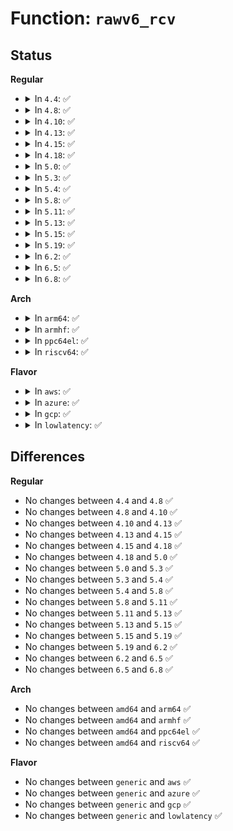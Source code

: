 # Function: <code>rawv6_rcv</code>

## Status
<b>Regular</b>
<ul>
<li>
<details>
<summary>In <code>4.4</code>: ✅</summary>

```c
int rawv6_rcv(struct sock *sk, struct sk_buff *skb);
```

**Collision:** Unique Global

**Inline:** No

**Transformation:** False

**Instances:**

```
In net/ipv6/raw.c (ffffffff817e6bb0)
Location: net/ipv6/raw.c:414
Inline: False
Direct callers:
  - net/ipv6/ip6_output.c:ip6_forward
  - net/ipv6/ip6_output.c:ip6_forward
  - net/ipv6/raw.c:raw6_local_deliver
```
**Symbols:**

```
ffffffff817e6bb0-ffffffff817e6ea0: rawv6_rcv (STB_GLOBAL)
```
</details>
</li>
<li>
<details>
<summary>In <code>4.8</code>: ✅</summary>

```c
int rawv6_rcv(struct sock *sk, struct sk_buff *skb);
```

**Collision:** Unique Global

**Inline:** No

**Transformation:** False

**Instances:**

```
In net/ipv6/raw.c (ffffffff81854f50)
Location: net/ipv6/raw.c:414
Inline: False
Direct callers:
  - net/ipv6/ip6_output.c:ip6_forward
  - net/ipv6/ip6_output.c:ip6_forward
  - net/ipv6/raw.c:raw6_local_deliver
```
**Symbols:**

```
ffffffff81854f50-ffffffff81855232: rawv6_rcv (STB_GLOBAL)
```
</details>
</li>
<li>
<details>
<summary>In <code>4.10</code>: ✅</summary>

```c
int rawv6_rcv(struct sock *sk, struct sk_buff *skb);
```

**Collision:** Unique Global

**Inline:** No

**Transformation:** False

**Instances:**

```
In net/ipv6/raw.c (ffffffff81886cc0)
Location: net/ipv6/raw.c:416
Inline: False
Direct callers:
  - net/ipv6/ip6_output.c:ip6_forward
  - net/ipv6/ip6_output.c:ip6_forward
  - net/ipv6/raw.c:raw6_local_deliver
```
**Symbols:**

```
ffffffff81886cc0-ffffffff81886fa2: rawv6_rcv (STB_GLOBAL)
```
</details>
</li>
<li>
<details>
<summary>In <code>4.13</code>: ✅</summary>

```c
int rawv6_rcv(struct sock *sk, struct sk_buff *skb);
```

**Collision:** Unique Global

**Inline:** No

**Transformation:** False

**Instances:**

```
In net/ipv6/raw.c (ffffffff818ad1e0)
Location: net/ipv6/raw.c:416
Inline: False
Direct callers:
  - net/ipv6/ip6_output.c:ip6_forward
  - net/ipv6/ip6_output.c:ip6_forward
  - net/ipv6/raw.c:raw6_local_deliver
```
**Symbols:**

```
ffffffff818ad1e0-ffffffff818ad543: rawv6_rcv (STB_GLOBAL)
```
</details>
</li>
<li>
<details>
<summary>In <code>4.15</code>: ✅</summary>

```c
int rawv6_rcv(struct sock *sk, struct sk_buff *skb);
```

**Collision:** Unique Global

**Inline:** No

**Transformation:** False

**Instances:**

```
In net/ipv6/raw.c (ffffffff8192fdf0)
Location: net/ipv6/raw.c:419
Inline: False
Direct callers:
  - net/ipv6/ip6_output.c:ip6_forward
  - net/ipv6/ip6_output.c:ip6_forward
  - net/ipv6/raw.c:raw6_local_deliver
```
**Symbols:**

```
ffffffff8192fdf0-ffffffff81930153: rawv6_rcv (STB_GLOBAL)
```
</details>
</li>
<li>
<details>
<summary>In <code>4.18</code>: ✅</summary>

```c
int rawv6_rcv(struct sock *sk, struct sk_buff *skb);
```

**Collision:** Unique Global

**Inline:** No

**Transformation:** False

**Instances:**

```
In net/ipv6/raw.c (ffffffff81988aa0)
Location: net/ipv6/raw.c:419
Inline: False
Direct callers:
  - net/ipv6/ip6_output.c:ip6_forward
  - net/ipv6/ip6_output.c:ip6_forward
  - net/ipv6/raw.c:raw6_local_deliver
```
**Symbols:**

```
ffffffff81988aa0-ffffffff81988de4: rawv6_rcv (STB_GLOBAL)
```
</details>
</li>
<li>
<details>
<summary>In <code>5.0</code>: ✅</summary>

```c
int rawv6_rcv(struct sock *sk, struct sk_buff *skb);
```

**Collision:** Unique Global

**Inline:** No

**Transformation:** False

**Instances:**

```
In net/ipv6/raw.c (ffffffff819bf400)
Location: net/ipv6/raw.c:418
Inline: False
Direct callers:
  - net/ipv6/ip6_output.c:ip6_forward
  - net/ipv6/ip6_output.c:ip6_forward
  - net/ipv6/raw.c:raw6_local_deliver
```
**Symbols:**

```
ffffffff819bf400-ffffffff819bf749: rawv6_rcv (STB_GLOBAL)
```
</details>
</li>
<li>
<details>
<summary>In <code>5.3</code>: ✅</summary>

```c
int rawv6_rcv(struct sock *sk, struct sk_buff *skb);
```

**Collision:** Unique Global

**Inline:** No

**Transformation:** False

**Instances:**

```
In net/ipv6/raw.c (ffffffff81a2e050)
Location: net/ipv6/raw.c:416
Inline: False
Direct callers:
  - net/ipv6/ip6_output.c:ip6_forward
  - net/ipv6/ip6_output.c:ip6_forward
  - net/ipv6/raw.c:raw6_local_deliver
```
**Symbols:**

```
ffffffff81a2e050-ffffffff81a2e3e3: rawv6_rcv (STB_GLOBAL)
```
</details>
</li>
<li>
<details>
<summary>In <code>5.4</code>: ✅</summary>

```c
int rawv6_rcv(struct sock *sk, struct sk_buff *skb);
```

**Collision:** Unique Global

**Inline:** No

**Transformation:** False

**Instances:**

```
In net/ipv6/raw.c (ffffffff81a64bc0)
Location: net/ipv6/raw.c:416
Inline: False
Direct callers:
  - net/ipv6/ip6_output.c:ip6_forward
  - net/ipv6/ip6_output.c:ip6_forward
  - net/ipv6/raw.c:raw6_local_deliver
```
**Symbols:**

```
ffffffff81a64bc0-ffffffff81a64f53: rawv6_rcv (STB_GLOBAL)
```
</details>
</li>
<li>
<details>
<summary>In <code>5.8</code>: ✅</summary>

```c
int rawv6_rcv(struct sock *sk, struct sk_buff *skb);
```

**Collision:** Unique Global

**Inline:** No

**Transformation:** False

**Instances:**

```
In net/ipv6/raw.c (ffffffff81b5d500)
Location: net/ipv6/raw.c:416
Inline: False
Direct callers:
  - net/ipv6/ip6_output.c:ip6_call_ra_chain
  - net/ipv6/ip6_output.c:ip6_call_ra_chain
  - net/ipv6/raw.c:ipv6_raw_deliver
```
**Symbols:**

```
ffffffff81b5d500-ffffffff81b5d897: rawv6_rcv (STB_GLOBAL)
```
</details>
</li>
<li>
<details>
<summary>In <code>5.11</code>: ✅</summary>

```c
int rawv6_rcv(struct sock *sk, struct sk_buff *skb);
```

**Collision:** Unique Global

**Inline:** No

**Transformation:** False

**Instances:**

```
In net/ipv6/raw.c (ffffffff81b6bcf0)
Location: net/ipv6/raw.c:416
Inline: False
Direct callers:
  - net/ipv6/ip6_output.c:ip6_call_ra_chain
  - net/ipv6/ip6_output.c:ip6_call_ra_chain
  - net/ipv6/raw.c:ipv6_raw_deliver
```
**Symbols:**

```
ffffffff81b6bcf0-ffffffff81b6c087: rawv6_rcv (STB_GLOBAL)
```
</details>
</li>
<li>
<details>
<summary>In <code>5.13</code>: ✅</summary>

```c
int rawv6_rcv(struct sock *sk, struct sk_buff *skb);
```

**Collision:** Unique Global

**Inline:** No

**Transformation:** False

**Instances:**

```
In net/ipv6/raw.c (ffffffff81b5a010)
Location: net/ipv6/raw.c:416
Inline: False
Direct callers:
  - net/ipv6/ip6_output.c:ip6_forward
  - net/ipv6/ip6_output.c:ip6_forward
  - net/ipv6/raw.c:ipv6_raw_deliver
```
**Symbols:**

```
ffffffff81b5a010-ffffffff81b5a3a8: rawv6_rcv (STB_GLOBAL)
```
</details>
</li>
<li>
<details>
<summary>In <code>5.15</code>: ✅</summary>

```c
int rawv6_rcv(struct sock *sk, struct sk_buff *skb);
```

**Collision:** Unique Global

**Inline:** No

**Transformation:** False

**Instances:**

```
In net/ipv6/raw.c (ffffffff81c21680)
Location: net/ipv6/raw.c:416
Inline: False
Direct callers:
  - net/ipv6/ip6_output.c:ip6_forward
  - net/ipv6/ip6_output.c:ip6_forward
  - net/ipv6/raw.c:ipv6_raw_deliver
```
**Symbols:**

```
ffffffff81c21680-ffffffff81c21a23: rawv6_rcv (STB_GLOBAL)
```
</details>
</li>
<li>
<details>
<summary>In <code>5.19</code>: ✅</summary>

```c
int rawv6_rcv(struct sock *sk, struct sk_buff *skb);
```

**Collision:** Unique Global

**Inline:** No

**Transformation:** False

**Instances:**

```
In net/ipv6/raw.c (ffffffff81dbe530)
Location: net/ipv6/raw.c:382
Inline: False
Direct callers:
  - net/ipv6/ip6_output.c:ip6_forward
  - net/ipv6/ip6_output.c:ip6_forward
  - net/ipv6/raw.c:ipv6_raw_deliver
```
**Symbols:**

```
ffffffff81dbe530-ffffffff81dbe8d4: rawv6_rcv (STB_GLOBAL)
```
</details>
</li>
<li>
<details>
<summary>In <code>6.2</code>: ✅</summary>

```c
int rawv6_rcv(struct sock *sk, struct sk_buff *skb);
```

**Collision:** Unique Global

**Inline:** No

**Transformation:** False

**Instances:**

```
In net/ipv6/raw.c (ffffffff81f8eaa0)
Location: net/ipv6/raw.c:382
Inline: False
Direct callers:
  - net/ipv6/ip6_output.c:ip6_forward
  - net/ipv6/ip6_output.c:ip6_forward
  - net/ipv6/raw.c:ipv6_raw_deliver
```
**Symbols:**

```
ffffffff81f8eaa0-ffffffff81f8edbb: rawv6_rcv (STB_GLOBAL)
```
</details>
</li>
<li>
<details>
<summary>In <code>6.5</code>: ✅</summary>

```c
int rawv6_rcv(struct sock *sk, struct sk_buff *skb);
```

**Collision:** Unique Global

**Inline:** No

**Transformation:** False

**Instances:**

```
In net/ipv6/raw.c (ffffffff81fef290)
Location: net/ipv6/raw.c:380
Inline: False
Direct callers:
  - net/ipv6/ip6_output.c:ip6_forward
  - net/ipv6/ip6_output.c:ip6_forward
  - net/ipv6/raw.c:ipv6_raw_deliver
```
**Symbols:**

```
ffffffff81fef290-ffffffff81fef5f2: rawv6_rcv (STB_GLOBAL)
```
</details>
</li>
<li>
<details>
<summary>In <code>6.8</code>: ✅</summary>

```c
int rawv6_rcv(struct sock *sk, struct sk_buff *skb);
```

**Collision:** Unique Global

**Inline:** No

**Transformation:** False

**Instances:**

```
In net/ipv6/raw.c (ffffffff820bce70)
Location: net/ipv6/raw.c:380
Inline: False
Direct callers:
  - net/ipv6/ip6_output.c:ip6_forward
  - net/ipv6/ip6_output.c:ip6_forward
  - net/ipv6/raw.c:ipv6_raw_deliver
```
**Symbols:**

```
ffffffff820bce70-ffffffff820bd1cf: rawv6_rcv (STB_GLOBAL)
```
</details>
</li>
</ul>
<b>Arch</b>
<ul>
<li>
<details>
<summary>In <code>arm64</code>: ✅</summary>

```c
int rawv6_rcv(struct sock *sk, struct sk_buff *skb);
```

**Collision:** Unique Global

**Inline:** No

**Transformation:** False

**Instances:**

```
In net/ipv6/raw.c (ffff800010d2aae0)
Location: net/ipv6/raw.c:416
Inline: False
Direct callers:
  - net/ipv6/ip6_output.c:ip6_forward
  - net/ipv6/ip6_output.c:ip6_forward
  - net/ipv6/raw.c:raw6_local_deliver
```
**Symbols:**

```
ffff800010d2aae0-ffff800010d2ade4: rawv6_rcv (STB_GLOBAL)
```
</details>
</li>
<li>
<details>
<summary>In <code>armhf</code>: ✅</summary>

```c
int rawv6_rcv(struct sock *sk, struct sk_buff *skb);
```

**Collision:** Unique Global

**Inline:** No

**Transformation:** False

**Instances:**

```
In net/ipv6/raw.c (c0e2ea30)
Location: net/ipv6/raw.c:416
Inline: False
Direct callers:
  - net/ipv6/ip6_output.c:ip6_forward
  - net/ipv6/ip6_output.c:ip6_forward
  - net/ipv6/raw.c:raw6_local_deliver
```
**Symbols:**

```
c0e2ea30-c0e2ed88: rawv6_rcv (STB_GLOBAL)
```
</details>
</li>
<li>
<details>
<summary>In <code>ppc64el</code>: ✅</summary>

```c
int rawv6_rcv(struct sock *sk, struct sk_buff *skb);
```

**Collision:** Unique Global

**Inline:** No

**Transformation:** False

**Instances:**

```
In net/ipv6/raw.c (c000000000e5bd30)
Location: net/ipv6/raw.c:416
Inline: False
Direct callers:
  - net/ipv6/ip6_output.c:ip6_forward
  - net/ipv6/ip6_output.c:ip6_forward
  - net/ipv6/raw.c:raw6_local_deliver
```
**Symbols:**

```
c000000000e5bd30-c000000000e5c110: rawv6_rcv (STB_GLOBAL)
```
</details>
</li>
<li>
<details>
<summary>In <code>riscv64</code>: ✅</summary>

```c
int rawv6_rcv(struct sock *sk, struct sk_buff *skb);
```

**Collision:** Unique Global

**Inline:** No

**Transformation:** False

**Instances:**

```
In net/ipv6/raw.c (ffffffe00086b14c)
Location: net/ipv6/raw.c:416
Inline: False
Direct callers:
  - net/ipv6/ip6_output.c:ip6_forward
  - net/ipv6/ip6_output.c:ip6_forward
  - net/ipv6/raw.c:raw6_local_deliver
```
**Symbols:**

```
ffffffe00086b14c-ffffffe00086b400: rawv6_rcv (STB_GLOBAL)
```
</details>
</li>
</ul>
<b>Flavor</b>
<ul>
<li>
<details>
<summary>In <code>aws</code>: ✅</summary>

```c
int rawv6_rcv(struct sock *sk, struct sk_buff *skb);
```

**Collision:** Unique Global

**Inline:** No

**Transformation:** False

**Instances:**

```
In net/ipv6/raw.c (ffffffff81a04250)
Location: net/ipv6/raw.c:416
Inline: False
Direct callers:
  - net/ipv6/ip6_output.c:ip6_forward
  - net/ipv6/ip6_output.c:ip6_forward
  - net/ipv6/raw.c:raw6_local_deliver
```
**Symbols:**

```
ffffffff81a04250-ffffffff81a045e3: rawv6_rcv (STB_GLOBAL)
```
</details>
</li>
<li>
<details>
<summary>In <code>azure</code>: ✅</summary>

```c
int rawv6_rcv(struct sock *sk, struct sk_buff *skb);
```

**Collision:** Unique Global

**Inline:** No

**Transformation:** False

**Instances:**

```
In net/ipv6/raw.c (ffffffff819c1010)
Location: net/ipv6/raw.c:416
Inline: False
Direct callers:
  - net/ipv6/ip6_output.c:ip6_forward
  - net/ipv6/ip6_output.c:ip6_forward
  - net/ipv6/raw.c:raw6_local_deliver
```
**Symbols:**

```
ffffffff819c1010-ffffffff819c13a3: rawv6_rcv (STB_GLOBAL)
```
</details>
</li>
<li>
<details>
<summary>In <code>gcp</code>: ✅</summary>

```c
int rawv6_rcv(struct sock *sk, struct sk_buff *skb);
```

**Collision:** Unique Global

**Inline:** No

**Transformation:** False

**Instances:**

```
In net/ipv6/raw.c (ffffffff81a6ecd0)
Location: net/ipv6/raw.c:416
Inline: False
Direct callers:
  - net/ipv6/ip6_output.c:ip6_forward
  - net/ipv6/ip6_output.c:ip6_forward
  - net/ipv6/raw.c:raw6_local_deliver
```
**Symbols:**

```
ffffffff81a6ecd0-ffffffff81a6f063: rawv6_rcv (STB_GLOBAL)
```
</details>
</li>
<li>
<details>
<summary>In <code>lowlatency</code>: ✅</summary>

```c
int rawv6_rcv(struct sock *sk, struct sk_buff *skb);
```

**Collision:** Unique Global

**Inline:** No

**Transformation:** False

**Instances:**

```
In net/ipv6/raw.c (ffffffff81a7b300)
Location: net/ipv6/raw.c:416
Inline: False
Direct callers:
  - net/ipv6/ip6_output.c:ip6_forward
  - net/ipv6/ip6_output.c:ip6_forward
  - net/ipv6/raw.c:raw6_local_deliver
```
**Symbols:**

```
ffffffff81a7b300-ffffffff81a7b693: rawv6_rcv (STB_GLOBAL)
```
</details>
</li>
</ul>

## Differences
<b>Regular</b>
<ul>
<li>
No changes between <code>4.4</code> and <code>4.8</code> ✅
</li>
<li>
No changes between <code>4.8</code> and <code>4.10</code> ✅
</li>
<li>
No changes between <code>4.10</code> and <code>4.13</code> ✅
</li>
<li>
No changes between <code>4.13</code> and <code>4.15</code> ✅
</li>
<li>
No changes between <code>4.15</code> and <code>4.18</code> ✅
</li>
<li>
No changes between <code>4.18</code> and <code>5.0</code> ✅
</li>
<li>
No changes between <code>5.0</code> and <code>5.3</code> ✅
</li>
<li>
No changes between <code>5.3</code> and <code>5.4</code> ✅
</li>
<li>
No changes between <code>5.4</code> and <code>5.8</code> ✅
</li>
<li>
No changes between <code>5.8</code> and <code>5.11</code> ✅
</li>
<li>
No changes between <code>5.11</code> and <code>5.13</code> ✅
</li>
<li>
No changes between <code>5.13</code> and <code>5.15</code> ✅
</li>
<li>
No changes between <code>5.15</code> and <code>5.19</code> ✅
</li>
<li>
No changes between <code>5.19</code> and <code>6.2</code> ✅
</li>
<li>
No changes between <code>6.2</code> and <code>6.5</code> ✅
</li>
<li>
No changes between <code>6.5</code> and <code>6.8</code> ✅
</li>
</ul>
<b>Arch</b>
<ul>
<li>
No changes between <code>amd64</code> and <code>arm64</code> ✅
</li>
<li>
No changes between <code>amd64</code> and <code>armhf</code> ✅
</li>
<li>
No changes between <code>amd64</code> and <code>ppc64el</code> ✅
</li>
<li>
No changes between <code>amd64</code> and <code>riscv64</code> ✅
</li>
</ul>
<b>Flavor</b>
<ul>
<li>
No changes between <code>generic</code> and <code>aws</code> ✅
</li>
<li>
No changes between <code>generic</code> and <code>azure</code> ✅
</li>
<li>
No changes between <code>generic</code> and <code>gcp</code> ✅
</li>
<li>
No changes between <code>generic</code> and <code>lowlatency</code> ✅
</li>
</ul>
